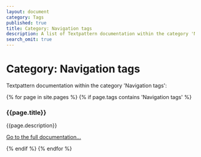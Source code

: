```yaml
---
layout: document
category: Tags
published: true
title: Category: Navigation tags
description: A list of Textpattern documentation within the category 'Navigation tags'.
search_omit: true
---
```


# Category: Navigation tags

Textpattern documentation within the category 'Navigation tags':

<div>
    {% for page in site.pages %}
        {% if page.tags contains 'Navigation tags' %}
            <article>
                <h3>{{page.title}}</h3>
                <p>{{page.description}}</p>
                <p><a href="{{page.url}}">Go to the full documentation...</a></p>
            </article>
        {% endif %}
    {% endfor %}
</div>
